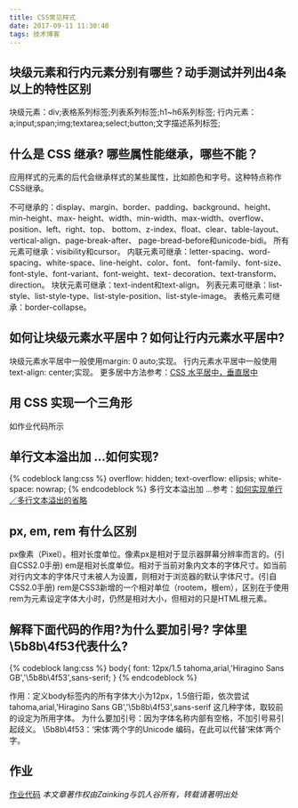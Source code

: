```yaml
---
title: CSS常见样式
date: 2017-09-11 11:30:40
tags: 技术博客
---
```

## 块级元素和行内元素分别有哪些？动手测试并列出4条以上的特性区别

块级元素：div;表格系列标签;列表系列标签;h1~h6系列标签;
行内元素：a;input;span;img;textarea;select;button;文字描述系列标签;

## 什么是 CSS 继承? 哪些属性能继承，哪些不能？

应用样式的元素的后代会继承样式的某些属性，比如颜色和字号。这种特点称作CSS继承。

不可继承的：display、margin、border、padding、background、height、min-height、max- height、width、min-width、max-width、overflow、position、left、right、top、 bottom、z-index、float、clear、table-layout、vertical-align、page-break-after、 page-bread-before和unicode-bidi。
所有元素可继承：visibility和cursor。
内联元素可继承：letter-spacing、word-spacing、white-space、line-height、color、font、 font-family、font-size、font-style、font-variant、font-weight、text- decoration、text-transform、direction。
块状元素可继承：text-indent和text-align。
列表元素可继承：list-style、list-style-type、list-style-position、list-style-image。
表格元素可继承：border-collapse。

## 如何让块级元素水平居中？如何让行内元素水平居中?

块级元素水平居中一般使用margin: 0 auto;实现。
行内元素水平居中一般使用text-align: center;实现。
更多居中方法参考：[CSS 水平居中，垂直居中](http://www.cnblogs.com/csdttnk/archive/2013/01/06/2848407.html)

## 用 CSS 实现一个三角形

如作业代码所示

## 单行文本溢出加 ...如何实现?
{% codeblock lang:css %}
overflow: hidden;
text-overflow: ellipsis;
white-space: nowrap;
{% endcodeblock %}
多行文本溢出加 ...参考：[如何实现单行／多行文本溢出的省略](http://www.cnblogs.com/penghuwan/p/6682303.html)

## px, em, rem 有什么区别

px像素（Pixel）。相对长度单位。像素px是相对于显示器屏幕分辨率而言的。(引自CSS2.0手册)
em是相对长度单位。相对于当前对象内文本的字体尺寸。如当前对行内文本的字体尺寸未被人为设置，则相对于浏览器的默认字体尺寸。(引自CSS2.0手册)
rem是CSS3新增的一个相对单位（rootem，根em），区别在于使用rem为元素设定字体大小时，仍然是相对大小，但相对的只是HTML根元素。

## 解释下面代码的作用?为什么要加引号? 字体里\5b8b\4f53代表什么?

{% codeblock lang:css %}
body{
  font: 12px/1.5 tahoma,arial,'Hiragino Sans GB','\5b8b\4f53',sans-serif;
}
{% endcodeblock %}

作用：定义body标签内的所有字体大小为12px，1.5倍行距，依次尝试tahoma,arial,'Hiragino Sans GB','\5b8b\4f53',sans-serif 这几种字体，取较前的设定为所用字体。
为什么要加引号：因为字体名称内部有空格，不加引号易引起歧义。
\5b8b\4f53：‘宋体’两个字的Unicode 编码，在此可以代替‘宋体’两个字。

## 作业
[作业代码](https://github.com/Zainking/demos)
*本文章著作权由Zainking与饥人谷所有，转载请著明出处*
